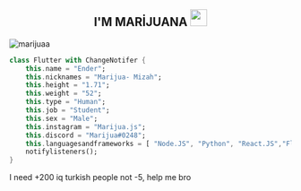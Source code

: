 
  
<h2 align="center">I'M MARİJUANA <img src="https://raw.githubusercontent.com/iampavangandhi/iampavangandhi/master/gifs/Hi.gif" width="30px"> </h2>

  <img src="https://komarev.com/ghpvc/?username=marijuaas&label=Ziyaretçi%20Sayısı&color=552b75" alt="marijuaa" />
  
```dart
class Flutter with ChangeNotifer {
    this.name = "Ender";
    this.nicknames = "Marijua- Mizah";
    this.height = "1.71";
    this.weight = "52";
    this.type = "Human";
    this.job = "Student";
    this.sex = "Male";
    this.instagram = "Marijua.js";
    this.discord = "Marijua#0248";
    this.languagesandframeworks = [ "Node.JS", "Python", "React.JS","Flutter","Dart","React Native","C++"];
    notifylisteners();
}
```

I need +200 iq turkish people not -5, help me bro

